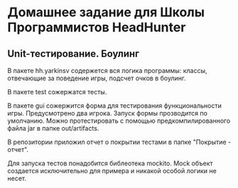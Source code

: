 # Домашнее задание для Школы Программистов HeadHunter

## Unit-тестирование. Боулинг

В пакете hh.yarkinsv содержется вся логика программы: классы, отвечающие за поведение игры, подсчет очков в боулинг.

В пакете test сожержатся тесты.

В пакете gui сожержится форма для тестирования функциональности игры. Предусмотрено два игрока. Запуск формы прозводится по умолчанию.
Можно протестировать с помощью предкомпилированного файла jar в папке out/artifacts.

В репозитории приложил отчет о покрытии тестами в папке "Покрытие - отчет".

Для запуска тестов понадобится библеотека mockito. Mock объект создается исключительно для примера и никакой особой логики не несет.
